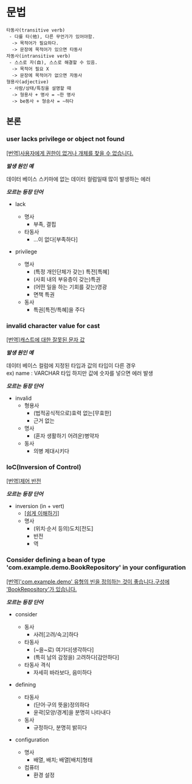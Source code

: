 # 문법

```text
타동사(transitive verb)
 - 다를 타(他), 다른 무언가가 있어야함. 
  -> 목적어가 필요하다.
  -> 문장에 목적어가 있으면 타동사
자동사(intransitive verb)
 - 스스로 자(自), 스스로 해결할 수 있음.
  -> 목적어 필요 X
  -> 문장에 목적어가 없으면 자동사 
형용사(adjective)
 - 사람/상태/특징을 설명할 때
  -> 형용사 + 명사 = ~한 명사
  -> be동사 + 형송사 = ~하다
```

## 본론

### user lacks privilege or object not found

[\[번역\]사용자에게 권한이 없거나 개체를 찾을 수 없습니다.](https://papago.naver.com/?sk=en&tk=ko&hn=0&st=user%20lacks%20privilege%20or%20object%20not%20found)

***발생 원인 예***

데이터 베이스 스키마에 없는 데이터 컬럼일때 많이 발생하는 에러

***모르는 등장 단어***

* lack
  * 명사
    * 부족, 결핍
  * 타동사
    * ...이 없다\[부족하다\]

* privilege
  * 명사
    * (특정 개인단체가 갖는) 특전\[특혜\]
    * (사회 내의 부유층이 갖는)특권
    * (어떤 일을 하는 기회를 갖는)영광
    * 면책 특권
  * 동사
    * 특권\[특전/특혜\]을 주다

### invalid character value for cast

[\[번역\]캐스트에 대한 잘못된 문자 값](https://translate.google.co.kr/?hl=ko&sl=en&tl=ko&text=invalid%20character%20value%20for%20cast&op=translate)

***발생 원인 예***

데이터 베이스 컬럼에 지정된 타입과 값의 타입이 다른 경우  
ex) name : VARCHAR 타입 하지만 값에 숫자를 넣으면 에러 발생

***모르는 등장 단어***

* invalid
  * 형용사
    * (법적공식적으로)효력 없는\[무효한\]
    * 근거 없는
  * 명사
    * (혼자 생활하기 어려운)병약자
  * 동사
    * 의병 제대시키다

### IoC(Inversion of Control)

[\[번역\]제어 반전](https://papago.naver.com/?sk=auto&tk=ko&st=Inversion%20of%20Control)

***모르는 등장 단어***

* inversion (in + vert)
  * [\[쉽게 이해하기\]](https://m.blog.naver.com/eternity9us/221125581407)
  * 명사
    * (위치·순서 등의)도치\[전도\]
    * 반전
    * 역

### Consider defining a bean of type 'com.example.demo.BookRepository' in your configuration

[\[번역\]\'com.example.demo' 유형의 빈을 정의하는 것이 좋습니다.구성에 \'BookRepository\'가 있습니다.](https://papago.naver.com/?sk=en&tk=ko&hn=0&st=Consider%20defining%20a%20bean%20of%20type%20%25%2339com.example.demo.BookRepository%25%2339%20in%20your%20configuration.)

***모르는 등장 단어***

* consider
  * 동사
    * 사려\[고려/숙고\]하다
  * 타동사
    * (~을~로) 여기다\[생각하다\]
    * (특히 남의 감정을) 고려하다\[감안하다\]
  * 타동사 격식
    * 자세히 바라보다, 음미하다

* defining
  * 타동사
    * (단어·구의 뜻을)정의하다
    * 윤곽\[모양/경계\]을 분명히 나타내다
  * 동사
    * 규정하다, 분명히 밝히다

* configuration
  * 명사
    * 배열, 배치; 배열\[배치\]형태
  * 컴퓨터
    * 환경 설정
